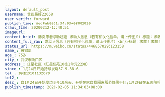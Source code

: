 ```yaml
---
layout: default_post
username: 做到最好22058
user_verify: forward
publish_time: WedFeb0511:34:03+08002020
crawl_time: 20200212-12:40:51
imageurl: 
content_brief: 肺炎患者求助超话 求助人信息（若有相关化验单，请上传图片）标题：求救！求救！求救！确诊重症病人黄钢蕊(本人父亲)求床位内容：【姓名】黄钢蕊【年龄】75岁【所在城市】武汉市硚口区【所在小区、社区】红星社区（红星佳苑10栋1单元2208）【患病时间】1月24日开始持续发烧37.9-38.6【联系 ...全文
content_full_raw: 求助人信息（若有相关化验单，请上传图片）<br/>标题：求救！求救！求救！<br/>确诊重症病人黄钢蕊(本人父亲)求床位<br/>内容：【姓名】黄钢蕊<br/>【年龄】75岁<br/>【所在城市】武汉市硚口区<br/>【所在小区、社区】红星社区（红星佳苑10栋1单元2208）<br/>【患病时间】1月24日开始持续发烧37.9-38.6<br/>【联系方式】黄穗18101132879<br/>【病情描述】<br/>自1月24日开始发烧至今10余天，开始在家自我隔离服药效果不佳;1月29日在五医院检查CT和查血，高度疑似，并开始打针;<br/>2月3日在武汉市第一医院做核酸检查，确诊为阳性（一医院检验结果核实电话(85332423）;<br/>后继续在五医院输液共7天，身体状况越来越差，三天前开始已经出现呼吸困难，几次咳血，现已无法行动，近8天无进食，期间反复联系红星社区及古田街道，答复为需排队等候，目前病人仍然在家，急需床位！！<ahref='/n/沸点视频'>@沸点视频</a><ahref='/n/澎湃新闻'>@澎湃新闻</a><ahref='/n/央视新闻'>@央视新闻</a><ahref='/n/凤'>@凤</a>
status_url: https://m.weibo.cn/status/4468570295123158
name_: 黄钢蕊
age_: 75岁
city_: 武汉市硚口区
address_: 红星社区（红星佳苑10栋1单元2208）
since_: 1月24日开始持续发烧37.9-38.6
tel_: 黄穗18101132879
tel2_: 
desc_: 自1月24日开始发烧至今10余天，开始在家自我隔离服药效果不佳;1月29日在五医院检查CT和查血，高度疑似，并开始打针;2月3日在武汉市第一医院做核酸检查，确诊为阳性（一医院检验结果核实电话(85332423）;后继续在五医院输液共7天，身体状况越来越差，三天前开始已经出现呼吸困难，几次咳血，现已无法行动，近8天无进食，期间反复联系红星社区及古田街道，答复为需排队等候，目前病人仍然在家，急需床位！！<ahref='/n/沸点视频'>@沸点视频</a><ahref='/n/澎湃新闻'>@澎湃新闻</a><ahref='/n/央视新闻'>@央视新闻</a><ahref='/n/凤'>@凤</a>
publish_timestamp: 2020-02-05 11:34:03+08:00
---
```

